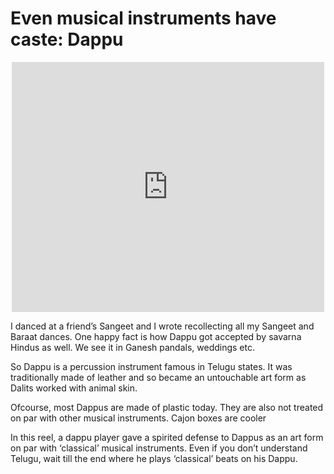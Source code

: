 # Even musical instruments have caste: Dappu
<div style="text-align: center;">
  <iframe
    src="https://www.youtube.com/embed/J8QOvhVwtZo"
    title="YouTube video player"
    frameborder="0"
    allow="accelerometer; autoplay; clipboard-write; encrypted-media; gyroscope; picture-in-picture; web-share"
    allowfullscreen
    style="width: 100%; max-width: 500px; height: 400px;">
  </iframe>
</div>

I danced at a friend’s Sangeet and I wrote recollecting all my Sangeet and Baraat dances. One happy fact is how Dappu got accepted by savarna Hindus as well. We see it in Ganesh pandals, weddings etc. 

So Dappu is a percussion instrument famous in Telugu states. It was traditionally made of leather and so became an untouchable art form as Dalits worked with animal skin.

Ofcourse, most Dappus are made of plastic today. They are also not treated on par with other musical instruments.  Cajon boxes are cooler 

In this reel, a dappu player gave a spirited defense to Dappus as an art form on par with ‘classical’ musical instruments. Even if you don’t understand Telugu, wait till the end where he plays ‘classical’ beats on his Dappu.